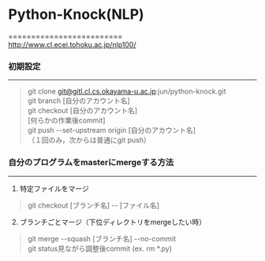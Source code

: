 # Python-Knock(NLP)  
=========================  
http://www.cl.ecei.tohoku.ac.jp/nlp100/  

### 初期設定  
---------  
> git clone git@gitl.cl.cs.okayama-u.ac.jp:jun/python-knock.git  
> git branch [自分のアカウント名]  
> git checkout [自分のアカウント名]  
> [何らかの作業後commit]  
> git push --set-upstream origin [自分のアカウント名]  
（１回のみ，次からは普通にgit push）  

### 自分のプログラムをmasterにmergeする方法  
---------  
1. 特定ファイルをマージ  
> git checkout [ブランチ名] -- [ファイル名]  
 
2. ブランチごとマージ（下位ディレクトリをmergeしたい時）  
> git merge --squash [ブランチ名] --no-commit  
> git status見ながら調整後commit (ex. rm *.py)  